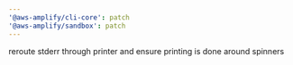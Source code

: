 ```yaml
---
'@aws-amplify/cli-core': patch
'@aws-amplify/sandbox': patch
---
```


reroute stderr through printer and ensure printing is done around spinners
